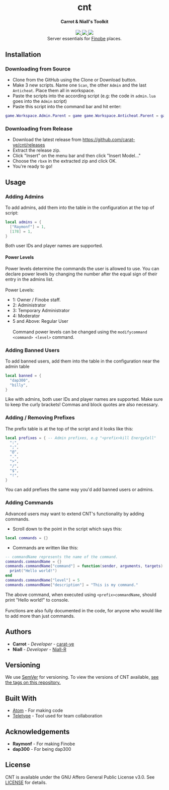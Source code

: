 <h1 align="center">cnt</h1>
<h4 align="center">Carrot & Niall's Toolkit</h3>
<div align="center">
	<a href="#">
		<img src="https://img.shields.io/badge/status-incomplete-red.svg"/>
	</a>
	<a href="#">
		<img src="https://img.shields.io/badge/lua-%3E%3D%205.1-blue.svg" />
	</a>
  <a href="https://github.com/carat-ye/cnt/blob/master/LICENSE">
    <img src="https://img.shields.io/badge/license-AGPLv3-663366.svg">
  </a>
</div>
<div align="center">
	Server essentials for <a href="https://finobe.com">Finobe</a> places.
</div>

## Installation
### Downloading from Source
- Clone from the GitHub using the Clone or Download button.
- Make 3 new scripts. Name one `Scan`, the other `Admin` and the last `Anticheat`. Place them all in workspace.
- Paste the scripts into the according script (e.g: the code in `admin.lua` goes into the `Admin` script)
- Paste this script into the command bar and hit enter:
```lua
game.Workspace.Admin.Parent = game game.Workspace.Anticheat.Parent = game game.Workspace.Scan.Parent = game game.Workspace.Scan.Disabled = true
```
### Downloading from Release
- Download the latest release from https://github.com/carat-ye/cnt/releases
- Extract the release zip.
- Click "Insert" on the menu bar and then click "Insert Model..."
- Choose the `rbxm` in the extracted zip and click OK.
- You're ready to go!
## Usage
### Adding Admins
To add admins, add them into the table in the configuration at the top of script:
```lua
local admins = {
  ["Raymonf"] = 1,
  [178] = 1,
}
```
Both user IDs and player names are supported.
#### Power Levels
Power levels determine the commands the user is allowed to use. You can declare power levels by changing the number after the equal sign of their entry in the admins list.<br><br>
Power Levels:
* 1: Owner / Finobe staff.
* 2: Administrator
* 3: Temporary Administrator
* 4: Moderator
* 5 and Above: Regular User
<br><br>
Command power levels can be changed using the `modifycommand <command> <level>` command.
### Adding Banned Users
To add banned users, add them into the table in the configuration near the admin table
```lua
local banned = {
  "dap300",
  "billy",
}
```
Like with admins, both user IDs and player names are supported.
Make sure to keep the curly brackets! Commas and block quotes are also necessary.
### Adding / Removing Prefixes
The prefix table is at the top of the script and it looks like this:
```lua
local prefixes = { -- Admin prefixes, e.g "<prefix>kill EnergyCell"
  ":",
  ";",
  "@",
  ".",
  ">",
  "/",
  "$",
  "!",
}
```
You can add prefixes the same way you'd add banned users or admins.
### Adding Commands
Advanced users may want to extend CNT's functionality by adding commands.
* Scroll down to the point in the script which says this:
```lua
local commands = {}
```
* Commands are written like this:
```lua
-- commandName represents the name of the command.
commands.commandName = {}
commands.commandName["command"] = function(sender, arguments, targets) -- Add the target argument if your command needs to target players.
  print("Hello world!")
end
commands.commandName["level"] = 5
commands.commandName["description"] = "This is my command."
```
The above command, when executed using `<prefix>commandName`, should print "Hello world!" to console.<br><br>
Functions are also fully documented in the code, for anyone who would like to add more than just commands.
## Authors
* **Carrot** - *Developer* - [carat-ye](https://github.com/carat-ye)
* **Niall** - *Developer* - [Niall-R](https://github.com/Niall-R)
## Versioning
We use [SemVer](https://semver.org/) for versioning. To view the versions of CNT available, [see the tags on this repository.](https://github.com/carat-ye/cnt/tags)
## Built With
* [Atom](https://atom.io) - For making code
* [Teletype](https://atom.io/packages/teletype) - Tool used for team collaboration
## Acknowledgements
* **Raymonf** - For making Finobe
* **dap300** - For being dap300
## License
CNT is available under the GNU Affero General Public License v3.0. See [LICENSE](https://github.com/carat-ye/cnt/blob/master/LICENSE) for details.
